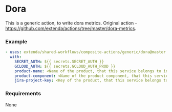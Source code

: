 # Dora

This is a generic action, to write dora metrics.
Original action - https://github.com/extenda/actions/tree/master/dora-metrics.

### Example

```yaml
- uses: extenda/shared-workflows/composite-actions/generic/dora@master
  with: 
    SECRET_AUTH: ${{ secrets.SECRET_AUTH }}
    GCLOUD_AUTH: ${{ secrets.GCLOUD_AUTH_PROD }}
    product-name: <Name of the product, that this service belongs to in Jira>
    product-component: <Name of the product component, that this service belongs to in Jira>
    jira-project-key: <Key of the product, that this service belongs to in Jira>
```
### Requirements
  
None
